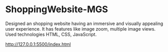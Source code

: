 # ShoppingWebsite-MGS
Designed an shopping website having an immersive and visually appealing user experience. It has features like image zoom, multiple image views. Used technologies HTML, CSS, JavaScript.

http://127.0.0.1:5500/index.html
